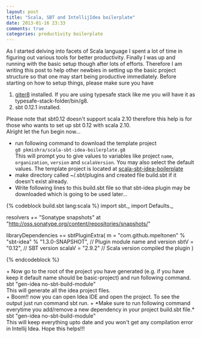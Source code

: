 ```yaml
---
layout: post
title: "Scala, SBT and IntellijIdea boilerplate"
date: 2013-01-16 23:33
comments: true
categories: productivity boilerplate
---
```

As I started delving into facets of Scala language I spent a lot of time in figuring out various tools for better productivity. Finally I was up and running with the basic setup though after lots of efforts. Therefore I am writing this post to help other newbies in setting up the basic project structure so that one may start being productive immediately. Before starting on how to setup things, please make sure you have <br />
1. [giter8]("https://github.com/n8han/giter8") installed. If you are using typesafe stack like me you will have it as typesafe-stack-folder/bin/g8. <br />
2. sbt 0.12.1 installed. 

Please note that sbt0.12 doesn't support scala 2.10 therefore this help is for those who wants to set up sbt 0.12 with scala 2.10. <br />
Alright let the fun begin now...<br />
+ run following command to download the template project <br />
``` g8 pkmishra/scala-sbt-idea-boilerplate.g8 ``` <br />
This will prompt you to give values to variables like project `name`, `organization`, `version` and `scalaVersion`. You may also select the default values. The template project is located at [scala-sbt-idea-boilerplate](https://github.com/pkmishra/scala-sbt-idea-boilerplate.g8) <br />
+ make directory called ~/.sbt/plugins and created file build.sbt if it doesn't exist already. <br/>
+ Write following lines to this build.sbt file so that sbt-idea plugin may be downloaded which is going to be used later... <br />

<p>
{% codeblock build.sbt lang:scala %}
import sbt._
import Defaults._

resolvers += "Sonatype snapshots" at "http://oss.sonatype.org/content/repositories/snapshots/"

libraryDependencies += sbtPluginExtra(
   m = "com.github.mpeltonen" % "sbt-idea" % "1.3.0-SNAPSHOT", // Plugin module name and version
   sbtV = "0.12",    // SBT version
   scalaV = "2.9.2"    // Scala version compiled the plugin
)
         
{% endcodeblock %}
</p>
+ Now go to the root of the project you have generated (e.g. if you have keep it default name should be basic-project) and run following command.<br />
sbt "gen-idea no-sbt-build-module" <br />
This will generate all the idea project files. <br />
+ Boom!! now you can open Idea IDE and open the project. To see the output just run command sbt run.
+ *Make sure to run following command everytime you add/remove a new dependency in your project build.sbt file.* <br />
sbt "gen-idea no-sbt-build-module" <br />
This will keep everything upto date and you won't get any compilation error in Intellij Idea. Hope this helps!!!